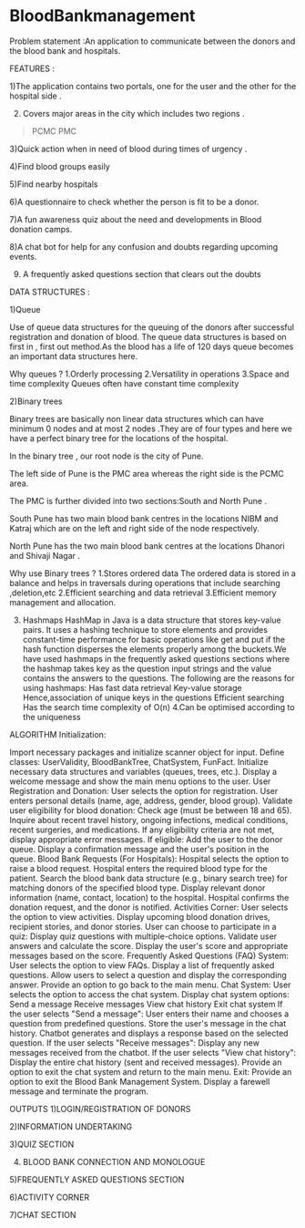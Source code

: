 # BloodBankmanagement
 Problem statement :An application to communicate between the donors and the blood bank and hospitals.

FEATURES :
       
 1)The application contains two portals, one for the user and the other for the hospital side .

2) Covers major areas in the city which includes two regions .

> PCMC
>PMC

3)Quick action when in need of blood during times of urgency .

4)Find blood groups easily

5)Find nearby hospitals

6)A questionnaire to check whether the person  is fit to be a donor.

7)A fun awareness quiz about the need and developments in Blood donation camps.

8)A chat bot for help for any confusion and doubts regarding upcoming events.

9) A frequently asked questions section that clears out the doubts 



DATA STRUCTURES  :

1)Queue 

Use of queue data structures for the queuing of the donors after successful registration and donation of blood.
The queue data structures is based on first in , first out method.As the blood has a life of 120 days queue becomes an important data structures here.

Why queues ?
1.Orderly processing
2.Versatility in operations
3.Space and time complexity 
 Queues often have constant time complexity

2)Binary trees

Binary trees are basically non linear data structures which can have minimum 0 nodes and at most 2 nodes .They are of four types and here we have a perfect binary tree for the locations of the hospital.


In the binary tree , our root node is the city of Pune.

The left side of Pune is the PMC area whereas the right side is the PCMC area.

The PMC is further divided into two sections:South and North Pune .

South Pune has two main blood bank centres  in the locations NIBM and Katraj which are on the left and right side of the node respectively.

North Pune has the two main blood bank centres  at the locations Dhanori and Shivaji Nagar .
 
Why use Binary trees ?
1.Stores ordered data 
  The ordered data is stored in a balance and helps in traversals during     operations that include searching ,deletion,etc
2.Efficient searching and data retrieval
3.Efficient memory management and allocation.

3) Hashmaps 
HashMap in Java is a data structure that stores key-value pairs. It uses a hashing technique to store elements and provides constant-time performance for basic operations like get and put if the hash function disperses the elements properly among the buckets.We have used hashmaps in the frequently asked questions sections where the hashmap takes key as the question input strings and the value contains the answers to the questions.
The following are the reasons for using hashmaps:
Has fast data retrieval
Key-value storage 
Hence,association of unique keys in the questions
Efficient searching
Has the search time complexity of O(n)
     4.Can be optimised according to the uniqueness

ALGORITHM
Initialization:

Import necessary packages and initialize scanner object for input.
Define classes: UserValidity, BloodBankTree, ChatSystem, FunFact.
Initialize necessary data structures and variables (queues, trees, etc.).
Display a welcome message and show the main menu options to the user.
User Registration and Donation:
User selects the option for registration.
User enters personal details (name, age, address, gender, blood group).
Validate user eligibility for blood donation:
Check age (must be between 18 and 65).
Inquire about recent travel history, ongoing infections, medical conditions, recent surgeries, and medications.
If any eligibility criteria are not met, display appropriate error messages.
If eligible:
Add the user to the donor queue.
Display a confirmation message and the user's position in the queue.
Blood Bank Requests (For Hospitals):
Hospital selects the option to raise a blood request.
Hospital enters the required blood type for the patient.
Search the blood bank data structure (e.g., binary search tree) for matching donors of the specified blood type.
Display relevant donor information (name, contact, location) to the hospital.
Hospital confirms the donation request, and the donor is notified.
Activities Corner:
User selects the option to view activities.
Display upcoming blood donation drives, recipient stories, and donor stories.
User can choose to participate in a quiz:
Display quiz questions with multiple-choice options.
Validate user answers and calculate the score.
Display the user's score and appropriate messages based on the score.
Frequently Asked Questions (FAQ) System:
User selects the option to view FAQs.
Display a list of frequently asked questions.
Allow users to select a question and display the corresponding answer.
Provide an option to go back to the main menu.
Chat System:
User selects the option to access the chat system.
Display chat system options:
Send a message
Receive messages
View chat history
Exit chat system
If the user selects "Send a message":
User enters their name and chooses a question from predefined questions.
Store the user's message in the chat history.
Chatbot generates and displays a response based on the selected question.
If the user selects "Receive messages":
Display any new messages received from the chatbot.
If the user selects "View chat history":
Display the entire chat history (sent and received messages).
Provide an option to exit the chat system and return to the main menu.
 Exit:
Provide an option to exit the Blood Bank Management System.
Display a farewell message and terminate the program.

OUTPUTS 
1)LOGIN/REGISTRATION OF DONORS 









2)INFORMATION UNDERTAKING 

3)QUIZ SECTION 

4) BLOOD BANK CONNECTION AND MONOLOGUE 


5)FREQUENTLY ASKED QUESTIONS SECTION


6)ACTIVITY CORNER 




7)CHAT SECTION 




